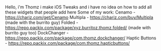 Hello, i'm Thomz i make iOS Tweaks and i have no idea on how to add all these widgets that people add here
Some of my work:
Cenamo - https://chariz.com/get/Cenamo
Multipla - https://chariz.com/buy/Multipla (made with the burrito guy)
Folded - https://repo.packix.com/package/xyz.burritoz.thomz.folded/ (made with burrito guy too)
DockChanger - https://repo.packix.com/package/com.thomz.dockchanger/
Haptic Buttons - https://repo.packix.com/package/com.thomz.hapticbuttons/

